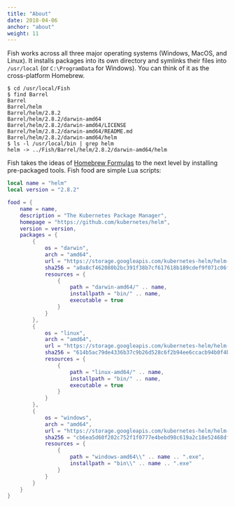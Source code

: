 ```yaml
---
title: "About"
date: 2018-04-06
anchor: "about"
weight: 11
---
```


Fish works across all three major operating systems (Windows, MacOS, and Linux). It installs packages into its own directory and symlinks their files into `/usr/local` (or `C:\ProgramData` for Windows). You can think of it as the cross-platform Homebrew.

```
$ cd /usr/local/Fish
$ find Barrel
Barrel
Barrel/helm
Barrel/helm/2.8.2
Barrel/helm/2.8.2/darwin-amd64
Barrel/helm/2.8.2/darwin-amd64/LICENSE
Barrel/helm/2.8.2/darwin-amd64/README.md
Barrel/helm/2.8.2/darwin-amd64/helm
$ ls -l /usr/local/bin | grep helm
helm -> ../Fish/Barrel/helm/2.8.2/darwin-amd64/helm
```

Fish takes the ideas of [Homebrew Formulas](https://docs.brew.sh/Formula-Cookbook#homebrew-terminology) to the next level by installing pre-packaged tools. Fish food are simple Lua scripts:

```lua
local name = "helm"
local version = "2.8.2"

food = {
    name = name,
    description = "The Kubernetes Package Manager",
    homepage = "https://github.com/kubernetes/helm",
    version = version,
    packages = {
        {
            os = "darwin",
            arch = "amd64",
            url = "https://storage.googleapis.com/kubernetes-helm/helm-v" .. version .. "-darwin-amd64.tar.gz",
            sha256 = "a0a8cf462080b2bc391f38b7cf617618b189cdef9f071c06fa0068c2418cc413",
            resources = {
                {
                    path = "darwin-amd64/" .. name,
                    installpath = "bin/" .. name,
                    executable = true
                }
            }
        },
        {
            os = "linux",
            arch = "amd64",
            url = "https://storage.googleapis.com/kubernetes-helm/helm-v" .. version .. "-linux-amd64.tar.gz",
            sha256 = "614b5ac79de4336b37c9b26d528c6f2b94ee6ccacb94b0f4b8d9583a8dd122d3",
            resources = {
                {
                    path = "linux-amd64/" .. name,
                    installpath = "bin/" .. name,
                    executable = true
                }
            }
        },
        {
            os = "windows",
            arch = "amd64",
            url = "https://storage.googleapis.com/kubernetes-helm/helm-v" .. version .. "-windows-amd64.tar.gz",
            sha256 = "cb6ea5d60f202c752f1f0777e4bebd98c619a2c18e52468df7a302e783216f23",
            resources = {
                {
                    path = "windows-amd64\\" .. name .. ".exe",
                    installpath = "bin\\" .. name .. ".exe"
                }
            }
        }
    }
}
```

